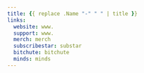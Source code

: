 ```yaml
---
title: {{ replace .Name "-" " " | title }}
links:
  website: www.
  support: www.
  merch: merch
  subscribestar: substar
  bitchute: bitchute
  minds: minds
---
```


